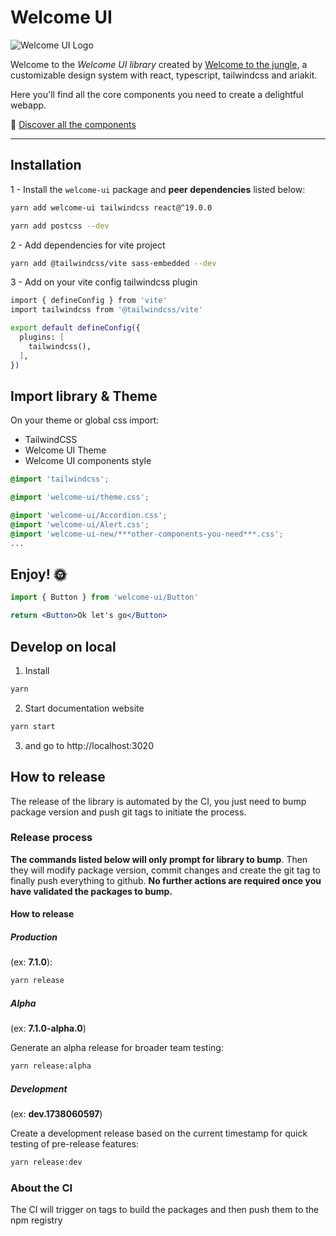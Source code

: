 # Welcome UI

![Welcome UI Logo](https://github.com/user-attachments/assets/e7df47fd-e6c8-462a-ac09-d052d67555bc)

Welcome to the _Welcome UI library_ created by [Welcome to the jungle](https://www.welcometothejungle.com), a customizable design system with react, typescript, tailwindcss and ariakit.

Here you'll find all the core components you need to create a delightful webapp.

🌴 [Discover all the components](https://welcome-ui.com)

---

## Installation

1 - Install the `welcome-ui` package and **peer dependencies** listed below:

```bash
yarn add welcome-ui tailwindcss react@^19.0.0
```

```bash
yarn add postcss --dev
```

2 - Add dependencies for vite project

```bash
yarn add @tailwindcss/vite sass-embedded --dev
```

3 - Add on your vite config tailwindcss plugin

```bash
import { defineConfig } from 'vite'
import tailwindcss from '@tailwindcss/vite'

export default defineConfig({
  plugins: [
    tailwindcss(),
  ],
})
```

## Import library & Theme

On your theme or global css import:

- TailwindCSS
- Welcome UI Theme
- Welcome UI components style

```css
@import 'tailwindcss';

@import 'welcome-ui/theme.css';

@import 'welcome-ui/Accordion.css';
@import 'welcome-ui/Alert.css';
@import 'welcome-ui-new/***other-components-you-need***.css';
...
```

## Enjoy! 🌞

```jsx
import { Button } from 'welcome-ui/Button'

return <Button>Ok let's go</Button>
```

## Develop on local

1. Install

```bash
yarn
```

2. Start documentation website

```bash
yarn start
```

3. and go to http://localhost:3020

## How to release

The release of the library is automated by the CI, you just need to bump package version and push git tags to initiate the process.

### Release process

**The commands listed below will only prompt for library to bump**. Then they will modify package version, commit changes and create the git tag to finally push everything to github. **No further actions are required once you have validated the packages to bump.**

#### How to release

##### Production

(ex: **7.1.0**):

```bash
yarn release
```

##### Alpha

(ex: **7.1.0-alpha.0**)

Generate an alpha release for broader team testing:

```bash
yarn release:alpha
```

##### Development

(ex: **dev.1738060597**)

Create a development release based on the current timestamp for quick testing of pre-release features:

```bash
yarn release:dev
```

### About the CI

The CI will trigger on tags to build the packages and then push them to the npm registry
